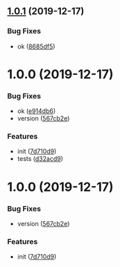 ## [1.0.1](https://github.com/momentiris/hooks/compare/v1.0.0...v1.0.1) (2019-12-17)


### Bug Fixes

* ok ([8685df5](https://github.com/momentiris/hooks/commit/8685df5233bffbe4b67299c0f370c45b91cd138e))

# 1.0.0 (2019-12-17)


### Bug Fixes

* ok ([e914db6](https://github.com/momentiris/hooks/commit/e914db63913dfbe15a3a9b6e13f22e0566e5258e))
* version ([567cb2e](https://github.com/momentiris/hooks/commit/567cb2ed6198740fc1641d996eeda2840e89df82))


### Features

* init ([7d710d9](https://github.com/momentiris/hooks/commit/7d710d94fe3b6732b26c15ab05ee48f8427c9e5b))
* tests ([d32acd9](https://github.com/momentiris/hooks/commit/d32acd94f72d9ad54a340bff7806f1c63056a6db))

# 1.0.0 (2019-12-17)


### Bug Fixes

* version ([567cb2e](https://github.com/momentiris/hooks/commit/567cb2ed6198740fc1641d996eeda2840e89df82))


### Features

* init ([7d710d9](https://github.com/momentiris/hooks/commit/7d710d94fe3b6732b26c15ab05ee48f8427c9e5b))
